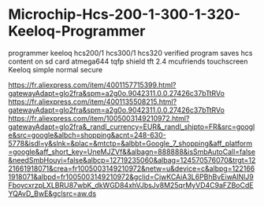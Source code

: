 # Microchip-Hcs-200-1-300-1-320-Keeloq-Programmer

programmer keeloq hcs200/1 hcs300/1 hcs320
verified program saves hcs content on sd card
atmega644 tqfp
shield tft 2.4 mcufriends touchscreen
Keeloq simple normal secure

https://fr.aliexpress.com/item/4001157715399.html?gatewayAdapt=glo2fra&spm=a2g0o.9042311.0.0.27426c37bTtRVo
https://fr.aliexpress.com/item/4001135508215.html?gatewayAdapt=glo2fra&spm=a2g0o.9042311.0.0.27426c37bTtRVo
https://fr.aliexpress.com/item/1005003149210972.html?gatewayAdapt=glo2fra&_randl_currency=EUR&_randl_shipto=FR&src=google&src=google&albch=shopping&acnt=248-630-5778&isdl=y&slnk=&plac=&mtctp=&albbt=Google_7_shopping&aff_platform=google&aff_short_key=UneMJZVf&&albagn=888888&isSmbAutoCall=false&needSmbHouyi=false&albcp=12719235060&albag=124570576070&trgt=1221661918071&crea=fr1005003149210972&netw=u&device=c&albpg=1221661918071&albpd=fr1005003149210972&gclid=CjwKCAiA3L6PBhBvEiwAINlJ9FboycxrzpLXLBRU87wbK_dkWGD84xhVJbsJv8M25qrMyVD4C9aFZBoCdEYQAvD_BwE&gclsrc=aw.ds
